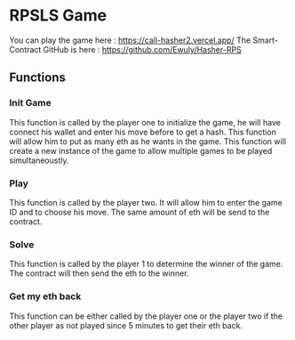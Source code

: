 # RPSLS Game

You can play the game here : https://call-hasher2.vercel.app/
The Smart-Contract GitHub is here : https://github.com/Ewuly/Hasher-RPS

## Functions
### Init Game
This function is called by the player one to initialize the game, he will have connect his wallet and enter his move before to get a hash. This function will allow him to put as many eth as he wants in the game. This function will create a new instance of the game to allow multiple games to be played simultaneoustly.

### Play
This function is called by the player two. It will allow him to enter the game ID and to choose his move. The same amount of eth will be send to the contract.

### Solve
This function is called by the player 1 to determine the winner of the game. The contract will then send the eth to the winner.

### Get my eth back
This function can be either called by the player one or the player two if the other player as not played since 5 minutes to get their eth back.
